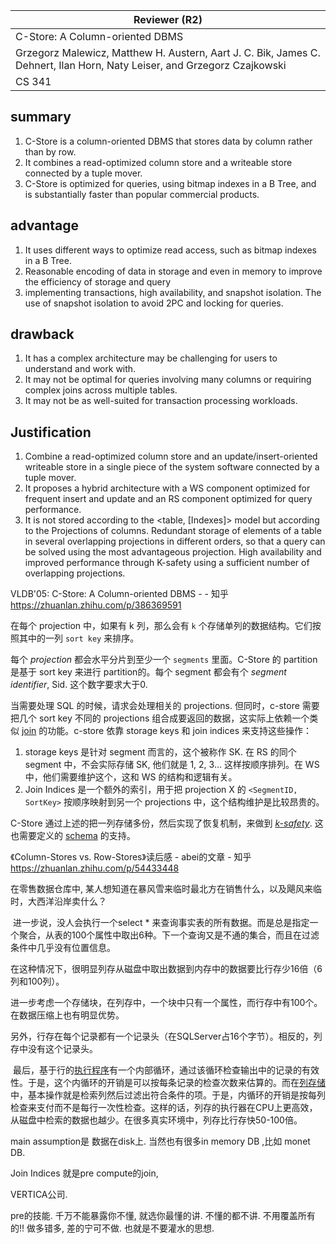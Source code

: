 

| Reviewer **(R2)**                                            |
| ------------------------------------------------------------ |
| C-Store: A Column-oriented DBMS                              |
| Grzegorz Malewicz, Matthew H. Austern, Aart J. C. Bik, James C. Dehnert, Ilan Horn, Naty Leiser, and Grzegorz Czajkowski |
| CS  341                                                      |

## summary

1. C-Store is a column-oriented DBMS that stores data by column rather than by row. 
2. It combines a read-optimized column store and a writeable store connected by a tuple mover. 
3. C-Store is optimized for queries, using bitmap indexes in a B Tree, and is substantially faster than popular commercial products.

## advantage

1. It uses different ways to optimize read access, such as bitmap indexes in a B Tree.
2. Reasonable encoding of data in storage and even in memory to improve the efficiency of storage and query
3. implementing transactions, high availability, and snapshot isolation. The use of snapshot isolation to avoid 2PC and locking for queries.

## drawback

1. It has a complex architecture may be challenging for users to understand and work with.
2. It may not be optimal for queries involving many columns or requiring complex joins across multiple tables.
3. It may not be as well-suited for transaction processing workloads.

## Justification

1. Combine a read-optimized column store and an update/insert-oriented writeable store in a single piece of the system software connected by a tuple mover.  
2. It proposes a hybrid architecture with a WS component optimized for frequent insert and update and an RS component optimized for query performance.
3. It is not stored according to the <table, [Indexes]> model but according to the Projections of columns. Redundant storage of elements of a table in several overlapping projections in different orders, so that a query can be solved using the most advantageous projection. High availability and improved performance through K-safety using a sufficient number of overlapping projections.





VLDB'05: C-Store: A Column-oriented DBMS - - 知乎 https://zhuanlan.zhihu.com/p/386369591



在每个 projection 中，如果有 k 列，那么会有 `k` 个存储单列的数据结构。它们按照其中的一列 `sort key` 来排序。

每个 *projection* 都会水平分片到至少一个 `segments` 里面。C-Store 的 partition 是基于 sort key 来进行 partition的。每个 segment 都会有个 *segment identifier*, Sid. 这个数字要求大于0.

当需要处理 SQL 的时候，请求会处理相关的 projections. 但同时，c-store 需要把几个 sort key 不同的 projections 组合成要返回的数据，这实际上依赖一个类似 [join](https://www.zhihu.com/search?q=join&search_source=Entity&hybrid_search_source=Entity&hybrid_search_extra={"sourceType"%3A"article"%2C"sourceId"%3A"386369591"}) 的功能。c-store 依靠 storage keys 和 join indices 来支持这些操作：

1. storage keys 是针对 segment 而言的，这个被称作 SK. 在 RS 的同个 segment 中，不会实际存储 SK, 他们就是 1, 2, 3... 这样按顺序排列。在 WS 中，他们需要维护这个，这和 WS 的结构和逻辑有关。
2. Join Indices 是一个额外的索引，用于把 projection X 的 `<SegmentID, SortKey>` 按顺序映射到另一个 projections 中，这个结构维护是比较昂贵的。 

C-Store 通过上述的把一列存储多份，然后实现了恢复机制，来做到 *[k-safety](https://www.zhihu.com/search?q=k-safety&search_source=Entity&hybrid_search_source=Entity&hybrid_search_extra={"sourceType"%3A"article"%2C"sourceId"%3A"386369591"})*. 这也需要定义的 [schema](https://www.zhihu.com/search?q=schema&search_source=Entity&hybrid_search_source=Entity&hybrid_search_extra={"sourceType"%3A"article"%2C"sourceId"%3A"386369591"}) 的支持。



《Column-Stores vs. Row-Stores》读后感 - abei的文章 - 知乎 https://zhuanlan.zhihu.com/p/54433448



在零售数据仓库中, 某人想知道在暴风雪来临时最北方在销售什么，以及飓风来临时，大西洋沿岸卖什么？

​    进一步说，没人会执行一个select * 来查询事实表的所有数据。而是总是指定一个聚合，从表的100个属性中取出6种。下一个查询又是不通的集合，而且在过滤条件中几乎没有位置信息。

​    在这种情况下，很明显列存从磁盘中取出数据到内存中的数据要比行存少16倍（6列和100列）。

   进一步考虑一个存储块，在列存中，一个块中只有一个属性，而行存中有100个。在数据压缩上也有明显优势。

​	另外，行存在每个记录都有一个记录头（在SQLServer占16个字节）。相反的，列存中没有这个记录头。

​    最后，基于行的[执行程序](https://www.zhihu.com/search?q=执行程序&search_source=Entity&hybrid_search_source=Entity&hybrid_search_extra={"sourceType"%3A"article"%2C"sourceId"%3A"121070567"})有一个内部循环，通过该循环检查输出中的记录的有效性。于是，这个内循环的开销是可以按每条记录的检查次数来估算的。而在[列存储](https://www.zhihu.com/search?q=列存储&search_source=Entity&hybrid_search_source=Entity&hybrid_search_extra={"sourceType"%3A"article"%2C"sourceId"%3A"121070567"})中，基本操作就是检索列然后过滤出符合条件的项。于是，内循环的开销是按每列检查来支付而不是每行一次性检查。这样的话，列存的执行器在CPU上更高效，从磁盘中检索的数据也越少。在很多真实环境中，列存比行存快50-100倍。



main assumption是 数据在disk上.  当然也有很多in memory DB  ,比如 monet DB. 

Join Indices 就是pre compute的join, 

VERTICA公司. 

 pre的技能.  千万不能暴露你不懂, 就选你最懂的讲. 不懂的都不讲.  不用覆盖所有的!!  做多错多, 差的宁可不做. 也就是不要灌水的思想. 

